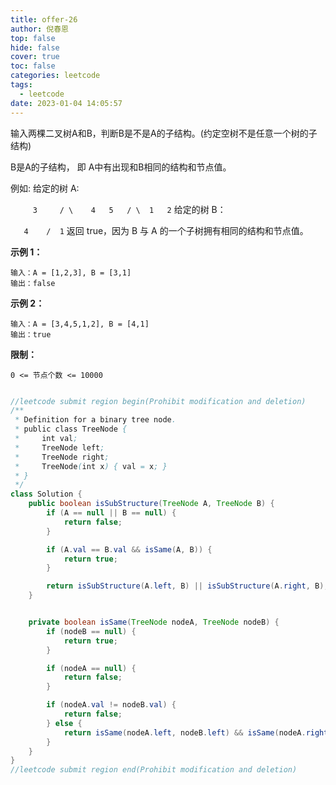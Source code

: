 ```yaml
---
title: offer-26
author: 倪春恩
top: false
hide: false
cover: true
toc: false
categories: leetcode
tags:
  - leetcode
date: 2023-01-04 14:05:57
---
```


输入两棵二叉树A和B，判断B是不是A的子结构。(约定空树不是任意一个树的子结构)

B是A的子结构， 即 A中有出现和B相同的结构和节点值。

例如:
给定的树 A:

`     3     / \    4   5   / \  1   2`
给定的树 B：

`   4    /  1`
返回 true，因为 B 与 A 的一个子树拥有相同的结构和节点值。

**示例 1：**

```
输入：A = [1,2,3], B = [3,1]
输出：false
```

**示例 2：**

```
输入：A = [3,4,5,1,2], B = [4,1]
输出：true
```

**限制：**

```
0 <= 节点个数 <= 10000
```

```java

//leetcode submit region begin(Prohibit modification and deletion)
/**
 * Definition for a binary tree node.
 * public class TreeNode {
 *     int val;
 *     TreeNode left;
 *     TreeNode right;
 *     TreeNode(int x) { val = x; }
 * }
 */
class Solution {
    public boolean isSubStructure(TreeNode A, TreeNode B) {
        if (A == null || B == null) {
            return false;
        }

        if (A.val == B.val && isSame(A, B)) {
            return true;
        }

        return isSubStructure(A.left, B) || isSubStructure(A.right, B);
    }


    private boolean isSame(TreeNode nodeA, TreeNode nodeB) {
        if (nodeB == null) {
            return true;
        }

        if (nodeA == null) {
            return false;
        }

        if (nodeA.val != nodeB.val) {
            return false;
        } else {
            return isSame(nodeA.left, nodeB.left) && isSame(nodeA.right, nodeB.right);
        }
    }
}
//leetcode submit region end(Prohibit modification and deletion)
```
